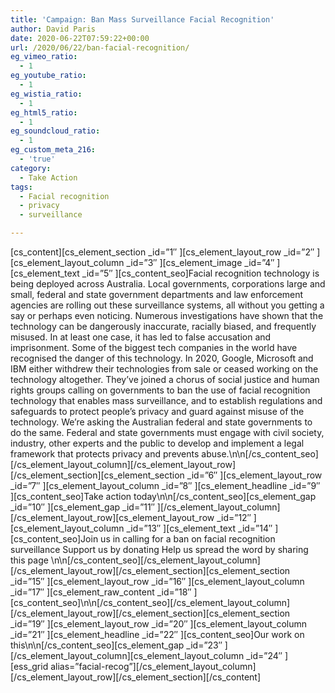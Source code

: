 ```yaml
---
title: 'Campaign: Ban Mass Surveillance Facial Recognition'
author: David Paris
date: 2020-06-22T07:59:22+00:00
url: /2020/06/22/ban-facial-recognition/
eg_vimeo_ratio:
  - 1
eg_youtube_ratio:
  - 1
eg_wistia_ratio:
  - 1
eg_html5_ratio:
  - 1
eg_soundcloud_ratio:
  - 1
eg_custom_meta_216:
  - 'true'
category:
  - Take Action
tags:
  - Facial recognition
  - privacy
  - surveillance

---
```

\[cs\_content\]\[cs\_element\_section \_id=&#8221;1&#8243; \]\[cs\_element\_layout\_row \_id=&#8221;2&#8243; \]\[cs\_element\_layout\_column \_id=&#8221;3&#8243; \]\[cs\_element\_image \_id=&#8221;4&#8243; \]\[cs\_element\_text \_id=&#8221;5&#8243; \][cs\_content\_seo]Facial recognition technology is being deployed across Australia. Local governments, corporations large and small, federal and state government departments and law enforcement agencies are rolling out these surveillance systems, all without you getting a say or perhaps even noticing.
Numerous investigations have shown that the technology can be dangerously inaccurate, racially biased, and frequently misused. In at least one case, it has led to false accusation and imprisonment.
Some of the biggest tech companies in the world have recognised the danger of this technology. In 2020, Google, Microsoft and IBM either withdrew their technologies from sale or ceased working on the technology altogether.
They&rsquo;ve joined a chorus of social justice and human rights groups calling on governments to ban the use of facial recognition technology that enables mass surveillance, and to establish regulations and safeguards to protect people&rsquo;s privacy and guard against misuse of the technology.
We&rsquo;re asking the Australian federal and state governments to do the same.
Federal and state governments must engage with civil society, industry, other experts and the public to develop and implement a legal framework that protects privacy and prevents abuse.\n\n\[/cs\_content\_seo\]\[/cs\_element\_layout\_column\]\[/cs\_element\_layout\_row\]\[/cs\_element\_section\]\[cs\_element\_section \_id=&#8221;6&#8243; \]\[cs\_element\_layout\_row \_id=&#8221;7&#8243; \]\[cs\_element\_layout\_column \_id=&#8221;8&#8243; \]\[cs\_element\_headline \_id=&#8221;9&#8243; \]\[cs\_content\_seo]Take action today\n\n[/cs\_content\_seo\]\[cs\_element\_gap \_id=&#8221;10&#8243; \]\[cs\_element\_gap \_id=&#8221;11&#8243; \]\[/cs\_element\_layout\_column\]\[/cs\_element\_layout\_row\]\[cs\_element\_layout\_row \_id=&#8221;12&#8243; \]\[cs\_element\_layout\_column \_id=&#8221;13&#8243; \]\[cs\_element\_text \_id=&#8221;14&#8243; \][cs\_content_seo]Join us in calling for a ban on facial recognition surveillance
Support us by donating
Help us spread the word by sharing this page
\n\n\[/cs\_content\_seo\]\[/cs\_element\_layout\_column\]\[/cs\_element\_layout\_row\]\[/cs\_element\_section\]\[cs\_element\_section \_id=&#8221;15&#8243; \]\[cs\_element\_layout\_row \_id=&#8221;16&#8243; \]\[cs\_element\_layout\_column \_id=&#8221;17&#8243; \]\[cs\_element\_raw\_content \_id=&#8221;18&#8243; \]\[cs\_content\_seo]\n\n[/cs\_content\_seo\]\[/cs\_element\_layout\_column\]\[/cs\_element\_layout\_row\]\[/cs\_element\_section\]\[cs\_element\_section \_id=&#8221;19&#8243; \]\[cs\_element\_layout\_row \_id=&#8221;20&#8243; \]\[cs\_element\_layout\_column \_id=&#8221;21&#8243; \]\[cs\_element\_headline \_id=&#8221;22&#8243; \]\[cs\_content\_seo]Our work on this\n\n[/cs\_content\_seo\]\[cs\_element\_gap \_id=&#8221;23&#8243; \]\[/cs\_element\_layout\_column\]\[cs\_element\_layout\_column \_id=&#8221;24&#8243; \]\[ess\_grid alias=&#8221;facial-recog&#8221;\]\[/cs\_element\_layout\_column\]\[/cs\_element\_layout\_row\]\[/cs\_element\_section\][/cs_content]
